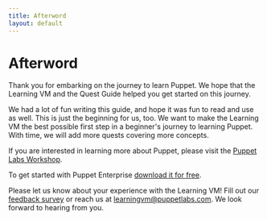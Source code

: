 ```yaml
---
title: Afterword
layout: default
---
```


# Afterword

Thank you for embarking on the journey to learn Puppet. We hope that the
Learning VM and the Quest Guide helped you get started on this journey. 

We had a lot of fun writing this guide, and hope it was fun to read and use as
well. This is just the beginning for us, too. We want to make the Learning VM the
best possible first step in a beginner's journey to learning Puppet. With time,
we will add more quests covering more concepts. 

If you are interested in learning more about Puppet, please visit the [Puppet
Labs Workshop](https://puppetlabs.com/learn).

To get started with Puppet Enterprise [download it for
free](http://info.puppetlabs.com/download-pe.html).

Please let us know about your experience with the Learning VM! Fill out our
[feedback survey](http://puppetlabs.Learning-VM-Feedback.sgizmo.com/s3/) or
reach us at [learningvm@puppetlabs.com](mailto:learningvm@puppetlabs.com). We
look forward to hearing from you.

